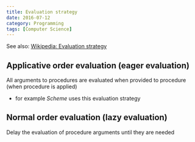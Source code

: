 ```yaml
---
title: Evaluation strategy
date: 2016-07-12
category: Programming
tags: [Computer Science]
---
```

See also: [Wikipedia: Evaluation
strategy](https://en.wikipedia.org/wiki/Evaluation_strategy)

## Applicative order evaluation (eager evaluation)

All arguments to procedures are evaluated when provided to procedure
(when procedure is applied)

-   for example *Scheme* uses this evaluation strategy

## Normal order evaluation (lazy evaluation)

Delay the evaluation of procedure arguments until they are needed
